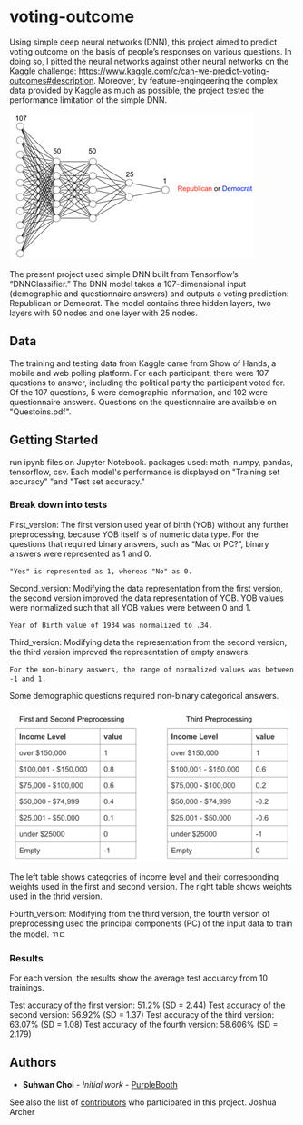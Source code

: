 # voting-outcome

Using simple deep neural networks (DNN), this project aimed to predict voting outcome on the basis of people’s responses on various questions. In doing so, I pitted the neural networks against other neural networks on the Kaggle challenge: https://www.kaggle.com/c/can-we-predict-voting-outcomes#description. Moreover, by feature-engingeering the complex data provided by Kaggle as much as possible, the project tested the performance limitation of the simple DNN. 

![Test Image 1](Picture1.png)

The present project used simple DNN built from Tensorflow’s “DNNClassifier.” The DNN model takes a 107-dimensional input (demographic and questionnaire answers) and outputs a voting prediction: Republican or Democrat. The model contains three hidden layers, two layers with 50 nodes and one layer with 25 nodes.

## Data

The training and testing data from Kaggle came from Show of Hands, a mobile and web polling platform. For each participant, there were 107 questions to answer, including the political party the participant voted for. Of the 107 questions, 5 were demographic information, and 102 were questionnaire answers. Questions on the questionnaire are available on "Questoins.pdf".

## Getting Started

run ipynb files on Jupyter Notebook.
packages used: math, numpy, pandas, tensorflow, csv.
Each model's performance is displayed on "Training set accuracy" "and "Test set accuracy."

### Break down into tests

First_version:
The first version used year of birth (YOB) without any further preprocessing, because YOB itself is of numeric data type. For the questions that required binary answers, such as “Mac or PC?”, binary answers were represented as 1 and 0. 
```
"Yes" is represented as 1, whereas "No" as 0.
```

Second_version:
Modifying the data representation from the first version, the second version improved the data representation of YOB. YOB values were normalized such that all YOB values were between 0 and 1.
```
Year of Birth value of 1934 was normalized to .34.
```

Third_version:
Modifying data the representation from the second version, the third version improved the representation of empty answers. 

```
For the non-binary answers, the range of normalized values was between -1 and 1.
```


Some demographic questions required non-binary categorical answers.

![Test Image 2](Picture2.png)

The left table shows categories of income level and their corresponding weights used in the first and second version. The right table shows weights used in the thrid version.

Fourth_version:
Modifying from the third version, the fourth version of preprocessing used the principal components (PC) of the input data to train the model. ㄲㄷ

### Results
For each version, the results show the average test accuarcy from 10 trainings.

Test accuracy of the first version: 51.2% (SD = 2.44)
Test accuracy of the second version: 56.92% (SD = 1.37)
Test accuracy of the third version: 63.07% (SD = 1.08)
Test accuracy of the fourth version: 58.606% (SD = 2.179)

## Authors

* **Suhwan Choi** - *Initial work* - [PurpleBooth](https://github.com/PurpleBooth)

See also the list of [contributors](https://github.com/your/project/contributors) who participated in this project.
Joshua Archer
